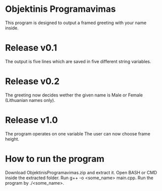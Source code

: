 # Objektinis Programavimas
This program is designed to output a framed greeting with your name inside.

# Release v0.1
The output is five lines which are saved in five different string variables.

# Release v0.2
The greeting now decides wether the given name is Male or Female (Lithuanian names only).

# Release v1.0
The program operates on one variable
The user can now choose frame height.

# How to run the program
Download ObjektinisProgramavimas.zip and extract it.
Open BASH or CMD inside the extracted folder.
Run g++ -o <some_name> main.cpp.
Run the program by ./<some_name>.
